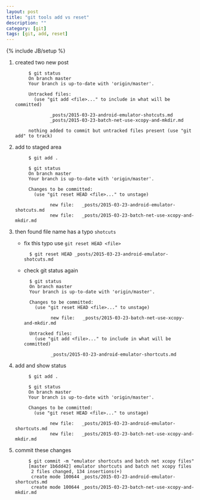 ```yaml
---
layout: post
title: "git tools add vs reset"
description: ""
category: [git]
tags: [git, add, reset]
---
```

{% include JB/setup %}

1. created two new post

            $ git status
            On branch master
            Your branch is up-to-date with 'origin/master'.

            Untracked files:
              (use "git add <file>..." to include in what will be committed)

                    _posts/2015-03-23-android-emulator-shotcuts.md
                    _posts/2015-03-23-batch-net-use-xcopy-and-mkdir.md

            nothing added to commit but untracked files present (use "git add" to track)

1. add to staged area

            $ git add .

            $ git status
            On branch master
            Your branch is up-to-date with 'origin/master'.

            Changes to be committed:
              (use "git reset HEAD <file>..." to unstage)

                    new file:   _posts/2015-03-23-android-emulator-shotcuts.md
                    new file:   _posts/2015-03-23-batch-net-use-xcopy-and-mkdir.md

1. then found file name has a typo `shotcuts`

    * fix this typo use `git reset HEAD <file>`

            $ git reset HEAD _posts/2015-03-23-android-emulator-shotcuts.md

    * check git status again

            $ git status
            On branch master
            Your branch is up-to-date with 'origin/master'.

            Changes to be committed:
              (use "git reset HEAD <file>..." to unstage)

                    new file:   _posts/2015-03-23-batch-net-use-xcopy-and-mkdir.md

            Untracked files:
              (use "git add <file>..." to include in what will be committed)

                    _posts/2015-03-23-android-emulator-shortcuts.md

1. add and show status

            $ git add .

            $ git status
            On branch master
            Your branch is up-to-date with 'origin/master'.

            Changes to be committed:
              (use "git reset HEAD <file>..." to unstage)

                    new file:   _posts/2015-03-23-android-emulator-shortcuts.md
                    new file:   _posts/2015-03-23-batch-net-use-xcopy-and-mkdir.md

1. commit these changes

            $ git commit -m "emulator shortcuts and batch net xcopy files"
            [master 1b6dd42] emulator shortcuts and batch net xcopy files
             2 files changed, 134 insertions(+)
             create mode 100644 _posts/2015-03-23-android-emulator-shortcuts.md
             create mode 100644 _posts/2015-03-23-batch-net-use-xcopy-and-mkdir.md
